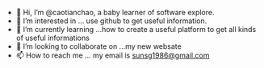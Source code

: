 - 👋 Hi, I’m @caotianchao, a baby learner of software explore.
- 👀 I’m interested in ... use github to get useful information.
- 🌱 I’m currently learning ...how to create a useful platform to get all kinds of useful informations
- 💞️ I’m looking to collaborate on ...my new websate
- 📫 How to reach me ... my email is sunsg1986@gmail.com

<!---
caotianchao/caotianchao is a ✨ special ✨ repository because its `README.md` (this file) appears on your GitHub profile.
You can click the Preview link to take a look at your changes.
--->
